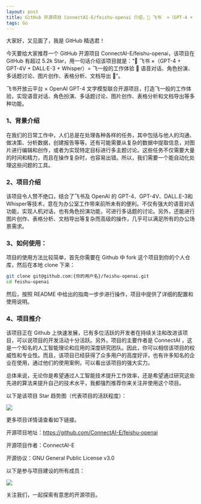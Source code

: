 ```yaml
---
layout: post
title: GitHub 开源项目 ConnectAI-E/feishu-openai 介绍，🎒 飞书  ×（GPT-4 + GPT-4V + DALL·E-3 + Whisper）=  飞一般的工作体验  🚀 语音对话、角色扮演、多话题讨论、图片创作、表格分析、文档导出 🚀
tags: Go
---
```


大家好，又见面了，我是 GitHub 精选君！

今天要给大家推荐一个 GitHub 开源项目 ConnectAI-E/feishu-openai，该项目在 GitHub 有超过 5.2k Star，用一句话介绍该项目就是：“🎒 飞书  ×（GPT-4 + GPT-4V + DALL·E-3 + Whisper）=  飞一般的工作体验  🚀 语音对话、角色扮演、多话题讨论、图片创作、表格分析、文档导出 🚀”。





飞书开放云平台 × OpenAI GPT-4 文字模型联合开源项目，打造飞一般的工作体验，实现语音对话、角色扮演、多话题讨论、图片创作、表格分析和文档导出等多种功能。

### 1、背景介绍

在我们的日常工作中，人们总是在处理各种各样的任务，其中包括与他人的沟通、做决策、分析数据，创建报告等等。还有可能需要从复杂的数据中提取信息，对图片进行编辑和创作，或者为实现特定目标进行多主题讨论。这些任务不仅需要大量的时间和精力，而且在操作复杂时，也容易出错。所以，我们需要一个能自动化处理这些问题的工具。

### 2、项目介绍

该项目令人赞不绝口，结合了飞书及 OpenAI 的 GPT-4、GPT-4V、DALL.E-3和Whisper等技术，意在为办公室工作带来前所未有的便利。不仅有强大的语音对话功能，实现人机对话，也有角色扮演功能，可进行多话题的讨论。另外，还能进行图片创作、表格分析、文档导出等复杂而高级的操作，几乎可以满足所有的办公场景需求。

### 3、如何使用：

项目的使用方法比较简单，首先你需要在 Github 中 fork 这个项目到你的个人仓库，然后在本地 clone 下来：

```bash
git clone git@github.com:{你的用户名}/feishu-openai.git
cd feishu-openai
```

然后，按照 README 中给出的指南一步步进行操作，项目中提供了详细的配置和使用说明。

### 4、项目推介

该项目正在 Github 上快速发展，已有多位活跃的开发者在持续关注和改进该项目，可以说项目的开发活动十分活跃。另外，项目的主要作者是 ConnectAI ，这是一个知名的人工智能理论和应用的深度研究团队。因此，你可以相信该项目的权威性和专业性。而且，该项目已经获得了众多用户的高度好评，也有许多知名的企业在使用，通过他们的使用案例，可以看出该项目的强大实力。

总体来说，无论你是希望通过人工智能技术提升工作效率，还是希望通过研究这些先进的算法来提升自己的技术水平，我都强烈推荐你来关注并使用这个项目。


以下是该项目 Star 趋势图（代表项目的活跃程度）：

![](https://api.star-history.com/svg?repos=ConnectAI-E/feishu-openai&type=Timeline)

更多项目详情请查看如下链接。

开源项目地址：https://github.com/ConnectAI-E/feishu-openai 

开源项目作者：ConnectAI-E

开源协议：GNU General Public License v3.0

以下是参与项目建设的所有成员：

![](https://contrib.rocks/image?repo=ConnectAI-E/feishu-openai)

关注我们，一起探索有意思的开源项目。

